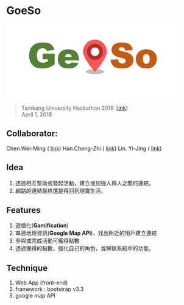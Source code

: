 # GoeSo
![logo](./public/assets/img/logo.png)

> Tamkang University Hackathon 2018 ([link](http://hacktku.org/2018/)) \
> April 1, 2018

## Collaborator:

Chen.Wei-Ming ( [link](https://github.com/Chen-Wei-Ming))
Han.Cheng-Zhi ( [link](https://github.com/peter09830961))
Lin. Yi-Jing ( [link](https://github.com/YiJingLin))

## Idea
1. 透過相互幫助或發起活動，建立或加強人與人之間的連結。
2. 網路的連結最終還是得回到現實生活。

## Features
1. 遊戲化(**Gamification**)
2. 串連地理資訊(**Google Map API**)，找出附近的用戶建立連結
3. 參與或完成活動可獲得點數
4. 透過獲得的點數，強化自己的角色，或解鎖系統中的功能。

## Technique
1. Web App (front-end)
2. framework : bootstrap v3.3
3. google map API